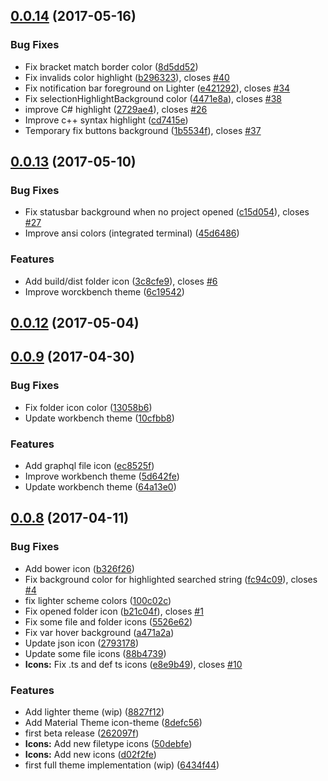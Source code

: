 <a name="0.0.14"></a>
## [0.0.14](https://github.com/equinusocio/vsc-material-theme/compare/v0.0.13...v0.0.14) (2017-05-16)


### Bug Fixes

* Fix bracket match border color ([8d5dd52](https://github.com/equinusocio/vsc-material-theme/commit/8d5dd52))
* Fix invalids color highlight ([b296323](https://github.com/equinusocio/vsc-material-theme/commit/b296323)), closes [#40](https://github.com/equinusocio/vsc-material-theme/issues/40)
* Fix notification bar foreground on Lighter ([e421292](https://github.com/equinusocio/vsc-material-theme/commit/e421292)), closes [#34](https://github.com/equinusocio/vsc-material-theme/issues/34)
* Fix selectionHighlightBackground color ([4471e8a](https://github.com/equinusocio/vsc-material-theme/commit/4471e8a)), closes [#38](https://github.com/equinusocio/vsc-material-theme/issues/38)
* improve C# highlight ([2729ae4](https://github.com/equinusocio/vsc-material-theme/commit/2729ae4)), closes [#26](https://github.com/equinusocio/vsc-material-theme/issues/26)
* Improve c++ syntax highlight ([cd7415e](https://github.com/equinusocio/vsc-material-theme/commit/cd7415e))
* Temporary fix buttons background ([1b5534f](https://github.com/equinusocio/vsc-material-theme/commit/1b5534f)), closes [#37](https://github.com/equinusocio/vsc-material-theme/issues/37)



<a name="0.0.13"></a>
## [0.0.13](https://github.com/equinusocio/vsc-material-theme/compare/v0.0.12...v0.0.13) (2017-05-10)


### Bug Fixes

* Fix statusbar background when no project opened ([c15d054](https://github.com/equinusocio/vsc-material-theme/commit/c15d054)), closes [#27](https://github.com/equinusocio/vsc-material-theme/issues/27)
* Improve ansi colors (integrated terminal) ([45d6486](https://github.com/equinusocio/vsc-material-theme/commit/45d6486))


### Features

* Add build/dist folder icon ([3c8cfe9](https://github.com/equinusocio/vsc-material-theme/commit/3c8cfe9)), closes [#6](https://github.com/equinusocio/vsc-material-theme/issues/6)
* Improve worckbench theme ([6c19542](https://github.com/equinusocio/vsc-material-theme/commit/6c19542))



<a name="0.0.12"></a>
## [0.0.12](https://github.com/equinusocio/vsc-material-theme/compare/v0.0.9...v0.0.12) (2017-05-04)



<a name="0.0.9"></a>
## [0.0.9](https://github.com/equinusocio/vsc-material-theme/compare/v0.0.8...v0.0.9) (2017-04-30)


### Bug Fixes

* Fix folder icon color ([13058b6](https://github.com/equinusocio/vsc-material-theme/commit/13058b6))
* Update workbench theme ([10cfbb8](https://github.com/equinusocio/vsc-material-theme/commit/10cfbb8))


### Features

* Add graphql file icon ([ec8525f](https://github.com/equinusocio/vsc-material-theme/commit/ec8525f))
* Improve workbench theme ([5d642fe](https://github.com/equinusocio/vsc-material-theme/commit/5d642fe))
* Update workbench theme ([64a13e0](https://github.com/equinusocio/vsc-material-theme/commit/64a13e0))



<a name="0.0.8"></a>
## [0.0.8](https://github.com/equinusocio/vsc-material-theme/compare/v0.0.7...v0.0.8) (2017-04-11)


### Bug Fixes

* Add bower icon ([b326f26](https://github.com/equinusocio/vsc-material-theme/commit/b326f26))
* Fix background color for highlighted searched string ([fc94c09](https://github.com/equinusocio/vsc-material-theme/commit/fc94c09)), closes [#4](https://github.com/equinusocio/vsc-material-theme/issues/4)
* fix lighter scheme colors ([100c02c](https://github.com/equinusocio/vsc-material-theme/commit/100c02c))
* Fix opened folder icon ([b21c04f](https://github.com/equinusocio/vsc-material-theme/commit/b21c04f)), closes [#1](https://github.com/equinusocio/vsc-material-theme/issues/1)
* Fix some file and folder icons  ([5526e62](https://github.com/equinusocio/vsc-material-theme/commit/5526e62))
* Fix var hover background ([a471a2a](https://github.com/equinusocio/vsc-material-theme/commit/a471a2a))
* Update json icon ([2793178](https://github.com/equinusocio/vsc-material-theme/commit/2793178))
* Update some file icons ([88b4739](https://github.com/equinusocio/vsc-material-theme/commit/88b4739))
* **Icons:** Fix .ts and def ts icons ([e8e9b49](https://github.com/equinusocio/vsc-material-theme/commit/e8e9b49)), closes [#10](https://github.com/equinusocio/vsc-material-theme/issues/10)


### Features

* Add lighter theme (wip) ([8827f12](https://github.com/equinusocio/vsc-material-theme/commit/8827f12))
* Add Material Theme icon-theme ([8defc56](https://github.com/equinusocio/vsc-material-theme/commit/8defc56))
* first beta release ([262097f](https://github.com/equinusocio/vsc-material-theme/commit/262097f))
* **Icons:** Add new filetype icons ([50debfe](https://github.com/equinusocio/vsc-material-theme/commit/50debfe))
* **Icons:** Add new icons ([d02f2fe](https://github.com/equinusocio/vsc-material-theme/commit/d02f2fe))
* first full theme implementation (wip) ([6434f44](https://github.com/equinusocio/vsc-material-theme/commit/6434f44))



